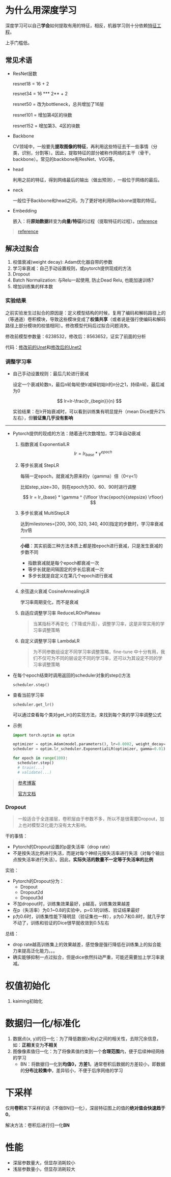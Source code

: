 # 为什么用深度学习

深度学习可以自己**学会**如何提取有用的特征，相反，机器学习则十分依赖[特征工程](https://zhuanlan.zhihu.com/p/111296130)。

上手门槛低。

## 常见术语

- ResNet层数

  resnet18 = 16 + 2

  resnet34 = 16 *** 2** + 2

  resnet50 = 改为bottleneck，总共增加了16层

  resnet101 = 增加第4区的块数

  resnet152 = 增加第3、4区的块数

- Backbone

  CV领域中，一般要先**提取图像的特征**，再利用这些特征去干一些事情（分类，识别，分割等）。因此，提取特征的部分被称作网络的主干（骨干，backbone）。常见的backbone有ResNet、VGG等。
  
- head

  利用之前的特征，得到网络最后的输出（做出预测），一般位于网络的最后。

- neck

  一般位于Backbone和head之间，为了更好地利用Backbone提取的特征。

- Embedding

  嵌入：将**原始数据**转变为**向量/特征**的过程（提取特征的过程）。[reference](https://www.zhihu.com/question/38002635/answer/1382442522)

> [reference](https://blog.csdn.net/t20134297/article/details/105745566)

## 解决过拟合

1. 权值衰减(weight decay): Adam优化器自带的参数
2. 学习率衰减：自己手动设置规则，或pytorch提供现成的方法
3. Dropout
4. Batch Normalization: 与Relu一起使用, 防止Dead Relu, 也能加速训练?
5. 增加训练集的样本数

### 实验结果

之前实验发生过拟合的原因是：定义模型结构的时候，复用了编码和解码路径上的（等通道）卷积模块，导致这些模块变成了**权值共享**（或者说是强行使编码和解码路径上部分模块的权值相同）。修改模型代码后过拟合问题消失。

修改前模型参数量：6238532，修改后：8563652，证实了前面的分析

代码：[修改前的Unet](https://github.com/Zhniing/U-net/blob/3a2b94dad09782bde7afb7f0d758b0b2cde70a33/network.py#L6)和[修改后的Unet2](https://github.com/Zhniing/U-net/blob/a106b23a063f132e9bc06c301c79bceb820128fb/network.py#L74)

### 调整学习率

* 自己手动设置规则：最后几轮进行衰减

  设定一个衰减轮数n，最后n轮每轮使lr减掉初始lr的n分之1，持续n轮，最后减为0

  $$
  lr=lr-\frac{lr_{begin}}{n}
  $$

  实验结果：在lr开始衰减时，可以看到训练集有明显提升（mean Dice提升2%左右），但**验证集几乎没有影响**

---

* Pytorch提供的现成的方法：随着迭代次数增加，学习率自动衰减

  1. 指数衰减 ExponentialLR
     $$
     lr = lr_{base} * \gamma ^ {epoch}
     \tag {1}
     $$
     
  2. 等步长衰减 StepLR

     每隔一定epoch，就衰减为原来的γ（gamma）倍（0<γ<1）

     比如step_size=30，则在epoch为30、60、90时进行调整

     $$
     lr = lr_{base} * \gamma ^ {\lfloor \frac{epoch}{stepsize} \rfloor}
     $$

  3. 多步长衰减 MultiStepLR

     达到milestones=[200, 300, 320, 340, 400]指定的步数时，学习率衰减为γ倍
     
     ---
     
     **小结**：其实前面三种方法本质上都是按epoch进行衰减，只是发生衰减的步数不同
     
     - 指数衰减就是每个epoch都衰减一次
     - 等步长就是间隔固定的步长后衰减一次
     - 多步长就是自定义在第几个epoch进行衰减
     
     ---
     
  4. 余弦退火衰减 CosineAnnealingLR

     学习率周期变化，而不是衰减

  5. 自适应调整学习率 ReduceLROnPlateau

     > 当某指标不再变化（下降或升高），调整学习率，这是非常实用的学习率调整策略

  6. 自定义调整学习率 LambdaLR

     > 为不同参数组设定不同学习率调整策略，fine-tune 中十分有用，我们不仅可为不同的层设定不同的学习率，还可以为其设定不同的学习率调整策略

* 在每个epoch结束时调用返回的scheduler对象的step()方法

  `scheduler.step()`

* 查看当前学习率

  `scheduler.get_lr()`

  可以通过查看每个类对get_lr()的实现方法，来找到每个类的学习率调整公式

* 示例

  ```python
  import torch.optim as optim
  
  optimizer = optim.Adam(model.parameters(), lr=0.0002, weight_decay=0.0005)
  scheduler = optim.lr_scheduler.ExponentialLR(optimizer, gamma=0.01)
  
  for epoch in range(100):
  	scheduler.step()
  	# train(...)
  	# validate(...)
  ```
> [参考博客](https://blog.csdn.net/shanglianlm/article/details/85143614)
>
> [官方文档](https://pytorch.org/docs/1.2.0/optim.html#how-to-adjust-learning-rate)

### Dropout

> 一般适合于全连接层，卷积层由于参数不多，所以不是很需要Dropout，加上也对模型泛化能力没有太大影响。

干的事情：

* Pytorch的Dropout设置的p是失活率（drop rate）
* 不是按失活比例进行失活，而是对每个神经元按失活率进行失活（对每个输出点按失活率进行失活）。因此，**实际失活的数量不一定等于失活率的比例**

实验：

* Pytorch的Dropout分为：
  * Dropout
  * Dropout2d
  * Dropout3d
* 不加dropout时，训练集效果最好，p越高，训练集效果越差
* 在p（失活率）为0.1~0.8的实验中，p=0.1的训练、验证结果最好
* p为0.6时，训练集性能下降明显（验证集也一样），p为0.7和0.8时，就几乎学不动了，训练和验证的Dice很早就收敛到0.5左右

总结：

* drop rate越高训练集上的效果越差，感觉像是强行降低在训练集上的拟合能力来提高泛化能力。。。
* 确实能够抑制一点过拟合，但是dice依然抖动严重，可能还需要加上学习率衰减。

# 权值初始化

1. kaiming初始化

# 数据归一化/标准化

1. 数据点(x, y)的归一化：为了降低数据(x和y)之间的相关性，去除冗余信息，如：**正相关**变为**不相关**
2. 图像像素值归一化：为了将像素值约束到一个**合理范围**内，便于后续神经网络的学习
   - BN：将数据归一化到**均值0，方差1**。通常卷积后数据的方差较小，即数据的**分布比较集中**，差异较小，不便于后序网络的学习

# 下采样

仅用**卷积**来下采样的话（不做BN归一化），深层特征图上的值的**绝对值会快速趋于0**。

解决方法：卷积后进行归一化**BN**

# 性能

- 深层参数量大，但显存消耗较小
- 浅层参数量小，但显存消耗较大
